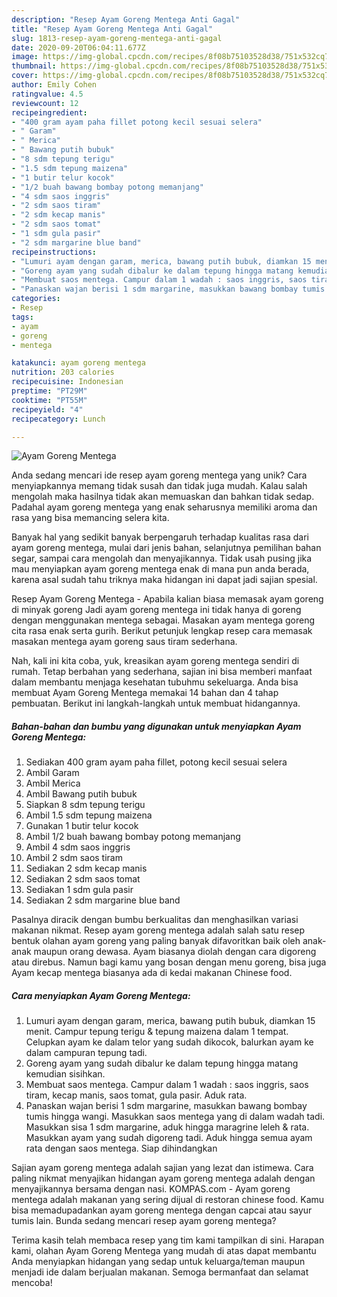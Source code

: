 ```yaml
---
description: "Resep Ayam Goreng Mentega Anti Gagal"
title: "Resep Ayam Goreng Mentega Anti Gagal"
slug: 1813-resep-ayam-goreng-mentega-anti-gagal
date: 2020-09-20T06:04:11.677Z
image: https://img-global.cpcdn.com/recipes/8f08b75103528d38/751x532cq70/ayam-goreng-mentega-foto-resep-utama.jpg
thumbnail: https://img-global.cpcdn.com/recipes/8f08b75103528d38/751x532cq70/ayam-goreng-mentega-foto-resep-utama.jpg
cover: https://img-global.cpcdn.com/recipes/8f08b75103528d38/751x532cq70/ayam-goreng-mentega-foto-resep-utama.jpg
author: Emily Cohen
ratingvalue: 4.5
reviewcount: 12
recipeingredient:
- "400 gram ayam paha fillet potong kecil sesuai selera"
- " Garam"
- " Merica"
- " Bawang putih bubuk"
- "8 sdm tepung terigu"
- "1.5 sdm tepung maizena"
- "1 butir telur kocok"
- "1/2 buah bawang bombay potong memanjang"
- "4 sdm saos inggris"
- "2 sdm saos tiram"
- "2 sdm kecap manis"
- "2 sdm saos tomat"
- "1 sdm gula pasir"
- "2 sdm margarine blue band"
recipeinstructions:
- "Lumuri ayam dengan garam, merica, bawang putih bubuk, diamkan 15 menit. Campur tepung terigu &amp; tepung maizena dalam 1 tempat. Celupkan ayam ke dalam telor yang sudah dikocok, balurkan ayam ke dalam campuran tepung tadi."
- "Goreng ayam yang sudah dibalur ke dalam tepung hingga matang kemudian sisihkan."
- "Membuat saos mentega. Campur dalam 1 wadah : saos inggris, saos tiram, kecap manis, saos tomat, gula pasir. Aduk rata."
- "Panaskan wajan berisi 1 sdm margarine, masukkan bawang bombay tumis hingga wangi. Masukkan saos mentega yang di dalam wadah tadi. Masukkan sisa 1 sdm margarine, aduk hingga maragrine leleh &amp; rata. Masukkan ayam yang sudah digoreng tadi. Aduk hingga semua ayam rata dengan saos mentega. Siap dihindangkan"
categories:
- Resep
tags:
- ayam
- goreng
- mentega

katakunci: ayam goreng mentega 
nutrition: 203 calories
recipecuisine: Indonesian
preptime: "PT29M"
cooktime: "PT55M"
recipeyield: "4"
recipecategory: Lunch

---
```



![Ayam Goreng Mentega](https://img-global.cpcdn.com/recipes/8f08b75103528d38/751x532cq70/ayam-goreng-mentega-foto-resep-utama.jpg)

Anda sedang mencari ide resep ayam goreng mentega yang unik? Cara menyiapkannya memang tidak susah dan tidak juga mudah. Kalau salah mengolah maka hasilnya tidak akan memuaskan dan bahkan tidak sedap. Padahal ayam goreng mentega yang enak seharusnya memiliki aroma dan rasa yang bisa memancing selera kita.

Banyak hal yang sedikit banyak berpengaruh terhadap kualitas rasa dari ayam goreng mentega, mulai dari jenis bahan, selanjutnya pemilihan bahan segar, sampai cara mengolah dan menyajikannya. Tidak usah pusing jika mau menyiapkan ayam goreng mentega enak di mana pun anda berada, karena asal sudah tahu triknya maka hidangan ini dapat jadi sajian spesial.

Resep Ayam Goreng Mentega - Apabila kalian biasa memasak ayam goreng di minyak goreng Jadi ayam goreng mentega ini tidak hanya di goreng dengan menggunakan mentega sebagai. Masakan ayam mentega goreng cita rasa enak serta gurih. Berikut petunjuk lengkap resep cara memasak masakan mentega ayam goreng saus tiram sederhana.


Nah, kali ini kita coba, yuk, kreasikan ayam goreng mentega sendiri di rumah. Tetap berbahan yang sederhana, sajian ini bisa memberi manfaat dalam membantu menjaga kesehatan tubuhmu sekeluarga. Anda bisa membuat Ayam Goreng Mentega memakai 14 bahan dan 4 tahap pembuatan. Berikut ini langkah-langkah untuk membuat hidangannya.

<!--inarticleads1-->

##### Bahan-bahan dan bumbu yang digunakan untuk menyiapkan Ayam Goreng Mentega:

1. Sediakan 400 gram ayam paha fillet, potong kecil sesuai selera
1. Ambil  Garam
1. Ambil  Merica
1. Ambil  Bawang putih bubuk
1. Siapkan 8 sdm tepung terigu
1. Ambil 1.5 sdm tepung maizena
1. Gunakan 1 butir telur kocok
1. Ambil 1/2 buah bawang bombay potong memanjang
1. Ambil 4 sdm saos inggris
1. Ambil 2 sdm saos tiram
1. Sediakan 2 sdm kecap manis
1. Sediakan 2 sdm saos tomat
1. Sediakan 1 sdm gula pasir
1. Sediakan 2 sdm margarine blue band


Pasalnya diracik dengan bumbu berkualitas dan menghasilkan variasi makanan nikmat. Resep ayam goreng mentega adalah salah satu resep bentuk olahan ayam goreng yang paling banyak difavoritkan baik oleh anak-anak maupun orang dewasa. Ayam biasanya diolah dengan cara digoreng atau direbus. Namun bagi kamu yang bosan dengan menu goreng, bisa juga Ayam kecap mentega biasanya ada di kedai makanan Chinese food. 

<!--inarticleads2-->

##### Cara menyiapkan Ayam Goreng Mentega:

1. Lumuri ayam dengan garam, merica, bawang putih bubuk, diamkan 15 menit. Campur tepung terigu &amp; tepung maizena dalam 1 tempat. Celupkan ayam ke dalam telor yang sudah dikocok, balurkan ayam ke dalam campuran tepung tadi.
1. Goreng ayam yang sudah dibalur ke dalam tepung hingga matang kemudian sisihkan.
1. Membuat saos mentega. Campur dalam 1 wadah : saos inggris, saos tiram, kecap manis, saos tomat, gula pasir. Aduk rata.
1. Panaskan wajan berisi 1 sdm margarine, masukkan bawang bombay tumis hingga wangi. Masukkan saos mentega yang di dalam wadah tadi. Masukkan sisa 1 sdm margarine, aduk hingga maragrine leleh &amp; rata. Masukkan ayam yang sudah digoreng tadi. Aduk hingga semua ayam rata dengan saos mentega. Siap dihindangkan


Sajian ayam goreng mentega adalah sajian yang lezat dan istimewa. Cara paling nikmat menyajikan hidangan ayam goreng mentega adalah dengan menyajikannya bersama dengan nasi. KOMPAS.com - Ayam goreng mentega adalah makanan yang sering dijual di restoran chinese food. Kamu bisa memadupadankan ayam goreng mentega dengan capcai atau sayur tumis lain. Bunda sedang mencari resep ayam goreng mentega? 

Terima kasih telah membaca resep yang tim kami tampilkan di sini. Harapan kami, olahan Ayam Goreng Mentega yang mudah di atas dapat membantu Anda menyiapkan hidangan yang sedap untuk keluarga/teman maupun menjadi ide dalam berjualan makanan. Semoga bermanfaat dan selamat mencoba!
